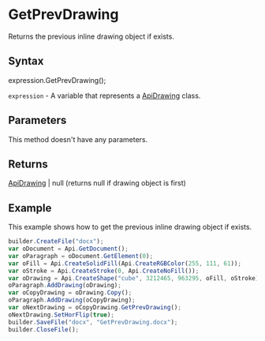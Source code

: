 # GetPrevDrawing

Returns the previous inline drawing object if exists.

## Syntax

expression.GetPrevDrawing();

`expression` - A variable that represents a [ApiDrawing](../ApiDrawing.md) class.

## Parameters

This method doesn't have any parameters.

## Returns

[ApiDrawing](../ApiDrawing.md) &#124; null (returns null if drawing object is first)

## Example

This example shows how to get the previous inline drawing object if exists.

```javascript
builder.CreateFile("docx");
var oDocument = Api.GetDocument();
var oParagraph = oDocument.GetElement(0);
var oFill = Api.CreateSolidFill(Api.CreateRGBColor(255, 111, 61));
var oStroke = Api.CreateStroke(0, Api.CreateNoFill());
var oDrawing = Api.CreateShape("cube", 3212465, 963295, oFill, oStroke);
oParagraph.AddDrawing(oDrawing);
var oCopyDrawing = oDrawing.Copy();
oParagraph.AddDrawing(oCopyDrawing);
var oNextDrawing = oCopyDrawing.GetPrevDrawing();
oNextDrawing.SetHorFlip(true);
builder.SaveFile("docx", "GetPrevDrawing.docx");
builder.CloseFile();
```